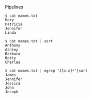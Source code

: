 Pipelines 

```
$ cat names.txt 
Mary
Patricia
Jennifer
Linda
```

```
$ cat names.txt | sort
Anthony
Ashley
Barbara
Betty
Charles
```

```
$ cat names.txt | egrep 'J[a-z]*'|sort
James
Jennifer
Jessica
John
Joseph
```
